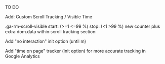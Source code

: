 TO DO

Add: Custom Scroll Tracking / Visible Time

.ga-rm-scroll-visible
start: (>=1 <=99 %)
stop: (<1 >99 %)
new counter plus extra dom.data within scroll tracking section


Add "no interaction" init option (until m)

Add "time on page" tracker (init option) for more accurate tracking in Google Analytics
